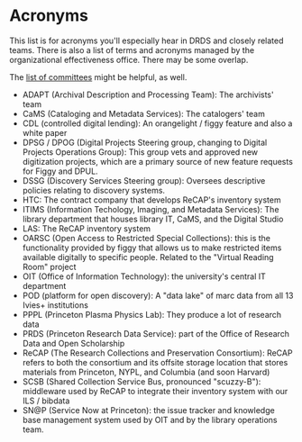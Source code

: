 # Acronyms

This list is for acronyms you'll especially hear in DRDS and closely related teams. There is also a list of terms and acronyms managed by the organizational effectiveness office. There may be some overlap.

The [list of committees](https://pulstaff.princeton.edu/pul-committees/) might be helpful, as well.

* ADAPT (Archival Description and Processing Team): The archivists' team
* CaMS (Cataloging and Metadata Services): The catalogers' team
* CDL (controlled digital lending): An orangelight / figgy feature and also a white paper
* DPSG / DPOG (Digital Projects Steering group, changing to Digital Projects Operations Group): This group vets and approved new digitization projects, which are a primary source of new feature requests for Figgy and DPUL.
* DSSG (Discovery Services Steering group): Oversees descriptive policies relating to discovery systems.
* HTC: The contract company that develops ReCAP's inventory system
* ITIMS (Information Techology, Imaging, and Metadata Services): The library department that houses library IT, CaMS, and the Digital Studio
* LAS: The ReCAP inventory system
* OARSC (Open Access to Restricted Special Collections): this is the functionality provided by figgy that allows us to make restricted items available digitally to specific people. Related to the "Virtual Reading Room" project
* OIT (Office of Information Technology): the university's central IT department
* POD (platform for open discovery): A "data lake" of marc data from all 13 Ivies+ institutions
* PPPL (Princeton Plasma Physics Lab): They produce a lot of research data
* PRDS (Princeton Research Data Service): part of the Office of Research Data and Open Scholarship
* ReCAP (The Research Collections and Preservation Consortium): ReCAP refers to both the consortium and its offsite storage location that stores materials from Princeton, NYPL, and Columbia (and soon Harvard)
* SCSB (Shared Collection Service Bus, pronounced "scuzzy-B"): middleware used by ReCAP to integrate their inventory system with our ILS / bibdata
* SN@P (Service Now at Princeton): the issue tracker and knowledge base management system used by OIT and by the library operations team.
